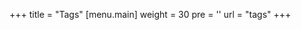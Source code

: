 +++
title = "Tags"
[menu.main]
  weight = 30
  pre = '<i class="fas fa-fw fa-tags"></i>'
  url = "tags"
+++
